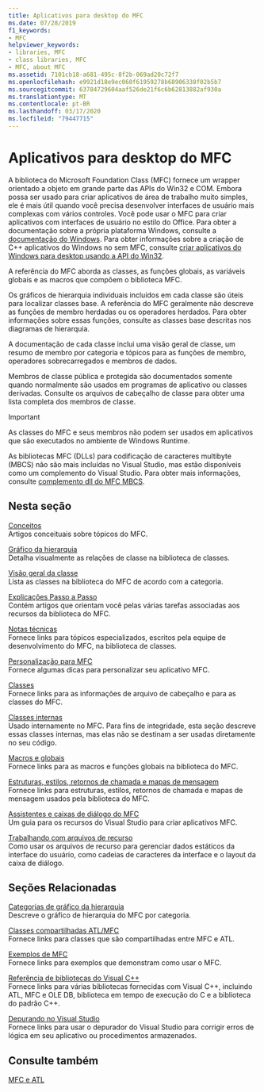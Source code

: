 ```yaml
---
title: Aplicativos para desktop do MFC
ms.date: 07/28/2019
f1_keywords:
- MFC
helpviewer_keywords:
- libraries, MFC
- class libraries, MFC
- MFC, about MFC
ms.assetid: 7101cb18-a681-495c-8f2b-069ad20c72f7
ms.openlocfilehash: e9921d18e9ec060f61959278b68906338f02b5b7
ms.sourcegitcommit: 63784729604aaf526de21f6c6b62813882af930a
ms.translationtype: MT
ms.contentlocale: pt-BR
ms.lasthandoff: 03/17/2020
ms.locfileid: "79447715"
---
```

# <a name="mfc-desktop-applications"></a>Aplicativos para desktop do MFC

A biblioteca do Microsoft Foundation Class (MFC) fornece um wrapper orientado a objeto em grande parte das APIs do Win32 e COM. Embora possa ser usado para criar aplicativos de área de trabalho muito simples, ele é mais útil quando você precisa desenvolver interfaces de usuário mais complexas com vários controles. Você pode usar o MFC para criar aplicativos com interfaces de usuário no estilo do Office. Para obter a documentação sobre a própria plataforma Windows, consulte a [documentação do Windows](/windows/index). Para obter informações sobre a criação de C++ aplicativos do Windows no sem MFC, consulte [criar aplicativos do Windows para desktop usando a API do Win32](/windows/win32/index).

A referência do MFC aborda as classes, as funções globais, as variáveis globais e as macros que compõem o biblioteca MFC.

Os gráficos de hierarquia individuais incluídos em cada classe são úteis para localizar classes base. A referência do MFC geralmente não descreve as funções de membro herdadas ou os operadores herdados. Para obter informações sobre essas funções, consulte as classes base descritas nos diagramas de hierarquia.

A documentação de cada classe inclui uma visão geral de classe, um resumo de membro por categoria e tópicos para as funções de membro, operadores sobrecarregados e membros de dados.

Membros de classe pública e protegida são documentados somente quando normalmente são usados em programas de aplicativo ou classes derivadas. Consulte os arquivos de cabeçalho de classe para obter uma lista completa dos membros de classe.

> [!IMPORTANT]
>  As classes do MFC e seus membros não podem ser usados em aplicativos que são executados no ambiente de Windows Runtime.
>
>  As bibliotecas MFC (DLLs) para codificação de caracteres multibyte (MBCS) não são mais incluídas no Visual Studio, mas estão disponíveis como um complemento do Visual Studio. Para obter mais informações, consulte [complemento dll do MFC MBCS](mfc-mbcs-dll-add-on.md).

## <a name="in-this-section"></a>Nesta seção

[Conceitos](mfc-concepts.md)<br/>
Artigos conceituais sobre tópicos do MFC.

[Gráfico da hierarquia](hierarchy-chart.md)<br/>
Detalha visualmente as relações de classe na biblioteca de classes.

[Visão geral da classe](class-library-overview.md)<br/>
Lista as classes na biblioteca do MFC de acordo com a categoria.

[Explicações Passo a Passo](walkthroughs-mfc.md)<br/>
Contém artigos que orientam você pelas várias tarefas associadas aos recursos da biblioteca do MFC.

[Notas técnicas](mfc-technical-notes.md)<br/>
Fornece links para tópicos especializados, escritos pela equipe de desenvolvimento do MFC, na biblioteca de classes.

[Personalização para MFC](customization-for-mfc.md)<br/>
Fornece algumas dicas para personalizar seu aplicativo MFC.

[Classes](reference/mfc-classes.md)<br/>
Fornece links para as informações de arquivo de cabeçalho e para as classes do MFC.

[Classes internas](reference/internal-classes.md)<br/>
Usado internamente no MFC. Para fins de integridade, esta seção descreve essas classes internas, mas elas não se destinam a ser usadas diretamente no seu código.

[Macros e globais](reference/mfc-macros-and-globals.md)<br/>
Fornece links para as macros e funções globais na biblioteca do MFC.

[Estruturas, estilos, retornos de chamada e mapas de mensagem](reference/structures-styles-callbacks-and-message-maps.md)<br/>
Fornece links para estruturas, estilos, retornos de chamada e mapas de mensagem usados pela biblioteca do MFC.

[Assistentes e caixas de diálogo do MFC](reference/mfc-wizards-and-dialog-boxes.md)<br/>
Um guia para os recursos do Visual Studio para criar aplicativos MFC.

[Trabalhando com arquivos de recurso](../windows/working-with-resource-files.md)<br/>
Como usar os arquivos de recurso para gerenciar dados estáticos da interface do usuário, como cadeias de caracteres da interface e o layout da caixa de diálogo.

## <a name="related-sections"></a>Seções Relacionadas

[Categorias de gráfico da hierarquia](hierarchy-chart-categories.md)<br/>
Descreve o gráfico de hierarquia do MFC por categoria.

[Classes compartilhadas ATL/MFC](../atl-mfc-shared/atl-mfc-shared-classes.md)<br/>
Fornece links para classes que são compartilhadas entre MFC e ATL.

[Exemplos de MFC](../overview/visual-cpp-samples.md)<br/>
Fornece links para exemplos que demonstram como usar o MFC.

[Referência de bibliotecas do Visual C++](../standard-library/cpp-standard-library-reference.md)<br/>
Fornece links para várias bibliotecas fornecidas com Visual C++, incluindo ATL, MFC e OLE DB, biblioteca em tempo de execução do C e a biblioteca do padrão C++.

[Depurando no Visual Studio](/visualstudio/debugger/debugging-in-visual-studio)<br/>
Fornece links para usar o depurador do Visual Studio para corrigir erros de lógica em seu aplicativo ou procedimentos armazenados.

## <a name="see-also"></a>Consulte também

[MFC e ATL](mfc-and-atl.md)
